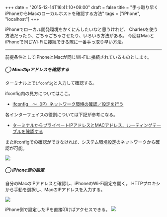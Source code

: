+++
date = "2015-12-14T16:41:10+09:00"
draft = false
title = "手っ取り早くiPhoneからMacのローカルホストを確認する方法"
tags = ["iPhone", "localhost"]
+++

iPhoneでローカル開発環境をかくにんしたいなと思うけれど、
Charlesを使う方法だったり、ごちゃごちゃさせたり、いろいろ方法がある。
今回はMacとiPhoneで同じWi-Fiに接続できる際に一番手っ取り早い方法。

<hr>

前提条件としてiPhoneとMacが同じWi-Fiに接続されているものとします。

##### ◯ Macのipアドレスを確認する

ターミナル上で`ifconfig`と入力して確認する。

ifconfig内の見方についてはここ。
- [ifconfig　～（IP）ネットワーク環境の確認／設定を行う](http://www.atmarkit.co.jp/ait/articles/0109/29/news004.html)


各インターフェイスの役割については下記が参考になる。
- [ターミナルからプライベートIPアドレスとMACアドレス、ルーティングテーブルを確認する](http://bambinya.hateblo.jp/entry/2015/04/04/234428)

またifconfigでの確認ができなければ、システム環境設定のネットワークから確認が可能。

![](https://www.evernote.com/l/AHWkah5P951L7LCfLBTtPbZVz9miBB-hptcB/image.png)

##### ◯ iPhone側の設定

自分のMacのIPアドレスと確認し、iPhoneのWi-Fi設定を開く。
HTTPプロキシから手動を選択し、MacのIPアドレスを入力する。

![](https://www.evernote.com/l/AHVh_WX90mdKrrXSMLQYw8hVFOwR_lOxmboB/image.jpg)

iPhone側で設定したIPを直接叩けばアクセスできる。
![](https://www.evernote.com/l/AHWUMT8vaWBG2KRS1P_yJj8tahEkoZX4egoB/image.jpg)